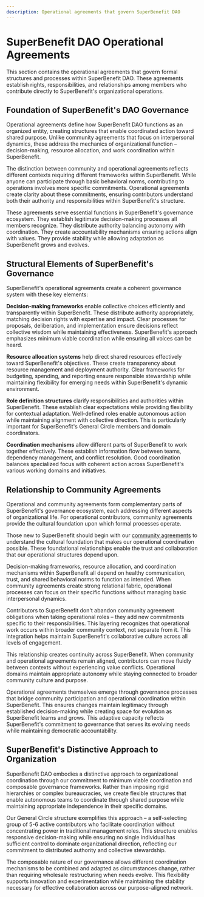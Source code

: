 ```yaml
---
description: Operational agreements that govern SuperBenefit DAO
---
```


# SuperBenefit DAO Operational Agreements

This section contains the operational agreements that govern formal structures and processes within SuperBenefit DAO. These agreements establish rights, responsibilities, and relationships among members who contribute directly to SuperBenefit's organizational operations.

## Foundation of SuperBenefit's DAO Governance

Operational agreements define how SuperBenefit DAO functions as an organized entity, creating structures that enable coordinated action toward shared purpose. Unlike community agreements that focus on interpersonal dynamics, these address the mechanics of organizational function – decision-making, resource allocation, and work coordination within SuperBenefit.

The distinction between community and operational agreements reflects different contexts requiring different frameworks within SuperBenefit. While anyone can participate through basic behavioral norms, contributing to operations involves more specific commitments. Operational agreements create clarity about these commitments, ensuring contributors understand both their authority and responsibilities within SuperBenefit's structure.

These agreements serve essential functions in SuperBenefit's governance ecosystem. They establish legitimate decision-making processes all members recognize. They distribute authority balancing autonomy with coordination. They create accountability mechanisms ensuring actions align with values. They provide stability while allowing adaptation as SuperBenefit grows and evolves.

## Structural Elements of SuperBenefit's Governance

SuperBenefit's operational agreements create a coherent governance system with these key elements:

**Decision-making frameworks** enable collective choices efficiently and transparently within SuperBenefit. These distribute authority appropriately, matching decision rights with expertise and impact. Clear processes for proposals, deliberation, and implementation ensure decisions reflect collective wisdom while maintaining effectiveness. SuperBenefit's approach emphasizes minimum viable coordination while ensuring all voices can be heard.

**Resource allocation systems** help direct shared resources effectively toward SuperBenefit's objectives. These create transparency about resource management and deployment authority. Clear frameworks for budgeting, spending, and reporting ensure responsible stewardship while maintaining flexibility for emerging needs within SuperBenefit's dynamic environment.

**Role definition structures** clarify responsibilities and authorities within SuperBenefit. These establish clear expectations while providing flexibility for contextual adaptation. Well-defined roles enable autonomous action while maintaining alignment with collective direction. This is particularly important for SuperBenefit's General Circle members and domain coordinators.

**Coordination mechanisms** allow different parts of SuperBenefit to work together effectively. These establish information flow between teams, dependency management, and conflict resolution. Good coordination balances specialized focus with coherent action across SuperBenefit's various working domains and initiatives.

## Relationship to Community Agreements

Operational and community agreements form complementary parts of SuperBenefit's governance ecosystem, each addressing different aspects of organizational life. For operational contributors, community agreements provide the cultural foundation upon which formal processes operate.

Those new to SuperBenefit should begin with our [community agreements](../community/) to understand the cultural foundation that makes our operational coordination possible. These foundational relationships enable the trust and collaboration that our operational structures depend upon.

Decision-making frameworks, resource allocation, and coordination mechanisms within SuperBenefit all depend on healthy communication, trust, and shared behavioral norms to function as intended. When community agreements create strong relational fabric, operational processes can focus on their specific functions without managing basic interpersonal dynamics.

Contributors to SuperBenefit don't abandon community agreement obligations when taking operational roles – they add new commitments specific to their responsibilities. This layering recognizes that operational work occurs within broader community context, not separate from it. This integration helps maintain SuperBenefit's collaborative culture across all levels of engagement.

This relationship creates continuity across SuperBenefit. When community and operational agreements remain aligned, contributors can move fluidly between contexts without experiencing value conflicts. Operational domains maintain appropriate autonomy while staying connected to broader community culture and purpose.

Operational agreements themselves emerge through governance processes that bridge community participation and operational coordination within SuperBenefit. This ensures changes maintain legitimacy through established decision-making while creating space for evolution as SuperBenefit learns and grows. This adaptive capacity reflects SuperBenefit's commitment to governance that serves its evolving needs while maintaining democratic accountability.

## SuperBenefit's Distinctive Approach to Organization

SuperBenefit DAO embodies a distinctive approach to organizational coordination through our commitment to minimum viable coordination and composable governance frameworks. Rather than imposing rigid hierarchies or complex bureaucracies, we create flexible structures that enable autonomous teams to coordinate through shared purpose while maintaining appropriate independence in their specific domains.

Our General Circle structure exemplifies this approach – a self-selecting group of 5-6 active contributors who facilitate coordination without concentrating power in traditional management roles. This structure enables responsive decision-making while ensuring no single individual has sufficient control to dominate organizational direction, reflecting our commitment to distributed authority and collective stewardship.

The composable nature of our governance allows different coordination mechanisms to be combined and adapted as circumstances change, rather than requiring wholesale restructuring when needs evolve. This flexibility supports innovation and experimentation while maintaining the stability necessary for effective collaboration across our purpose-aligned network.
